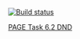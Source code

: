 [![Build status](https://ci.appveyor.com/api/projects/status/7apkoxmpmb1ts94m?svg=true)](https://ci.appveyor.com/project/DiRover/ahj-homework-dnd-6-2)




[PAGE Task 6.2 DND](https://dirover.github.io/ahj-homework-dnd-6.2/)
